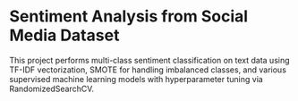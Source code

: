 # Sentiment Analysis from Social Media Dataset

This project performs multi-class sentiment classification on text data using TF-IDF vectorization, SMOTE for handling imbalanced classes, and various supervised machine learning models with hyperparameter tuning via RandomizedSearchCV.
